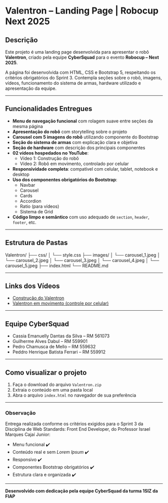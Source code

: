 # Valentron – Landing Page | Robocup Next 2025

## Descrição

Este projeto é uma landing page desenvolvida para apresentar o robô **Valentron**, criado pela equipe **CyberSquad** para o evento **Robocup – Next 2025**.

A página foi desenvolvida com HTML, CSS e Bootstrap 5, respeitando os critérios obrigatórios do Sprint 3. Contempla seções sobre o robô, imagens, vídeos, funcionamento do sistema de armas, hardware utilizado e apresentação da equipe.

---

## Funcionalidades Entregues

- **Menu de navegação funcional** com rolagem suave entre seções da mesma página
- **Apresentação do robô** com storytelling sobre o projeto
- **Carousel com 5 imagens do robô** utilizando componente do Bootstrap
- **Seção do sistema de armas** com explicação clara e objetiva
- **Seção de hardware** com descrição dos principais componentes
- **02 vídeos hospedados no YouTube**:
  - Vídeo 1: Construção do robô
  - Vídeo 2: Robô em movimento, controlado por celular
- **Responsividade completa**: compatível com celular, tablet, notebook e desktop
- **Uso dos componentes obrigatórios do Bootstrap**:
  - Navbar
  - Carousel
  - Cards
  - Accordion
  - Ratio (para vídeos)
  - Sistema de Grid
- **Código limpo e semântico** com uso adequado de `section`, `header`, `footer`, etc.

---

## Estrutura de Pastas
Valentron/
├── css/
│   └── style.css
├── images/
│   └── carousel_1.jpeg
│   └── carousel_2.jpeg
│   └── carousel_3.jpeg
│   └── carousel_4.jpeg
│   └── carousel_5.jpeg
├── index.html
└── README.md


---

## Links dos Vídeos

- [Construção do Valentron](https://www.youtube.com/watch?v=Mxrc2rckKGo)
- [Valentron em movimento (controle por celular)](https://www.youtube.com/watch?v=8sGVVFNdZWg)

---

## Equipe CyberSquad

- Cassia Emanuelly Dantas da Silva – RM 561073
- Guilherme Alves Dabul – RM 559901
- Pedro Chamusca de Mello – RM 559632
- Peddro Henrique Batista Ferrari – RM 559912

---

## Como visualizar o projeto

1. Faça o download do arquivo `Valentron.zip`
2. Extraia o conteúdo em uma pasta local
3. Abra o arquivo `index.html` no navegador de sua preferência

---

### Observação

Entrega realizada conforme os critérios exigidos para o Sprint 3 da Disciplina de Web Standards: Front End Developer, do Professor Israel Marques Cajaí Junior: 

- Menu funcional ✔️  
- Conteúdo real e sem *Lorem Ipsum* ✔️  
- Responsivo ✔️  
- Componentes Bootstrap obrigatórios ✔️  
- Estrutura clara e organizada ✔️  

---

**Desenvolvido com dedicação pela equipe CyberSquad da turma 1SIZ da FIAP**


